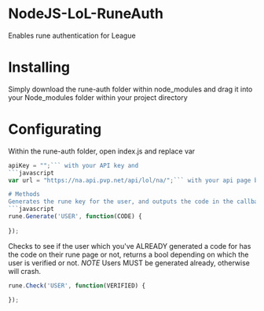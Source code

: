 # NodeJS-LoL-RuneAuth
Enables rune authentication for League

# Installing
Simply download the rune-auth folder within node_modules
and drag it into your Node_modules folder within your project directory 

# Configurating
Within the rune-auth folder, open index.js and replace var 
```javascript
apiKey = "";``` with your API key and
```javascript
var url = "https://na.api.pvp.net/api/lol/na/";``` with your api page based upon the server you would like to work with.

# Methods
Generates the rune key for the user, and outputs the code in the callback.
```javascript
rune.Generate('USER', function(CODE) {
         
});
```

Checks to see if the user which you've ALREADY generated a code for has the code on their rune page
or not, returns a bool depending on which the user is verified or not. *NOTE* Users MUST be generated already, otherwise will crash.
```javascript
rune.Check('USER', function(VERIFIED) {

});
```
